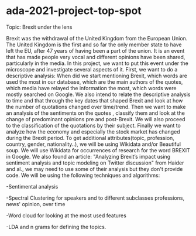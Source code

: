 # ada-2021-project-top-spot
Topic: Brexit under the lens


Brexit was the withdrawal of the United Kingdom from the European Union. The United Kingdom is the first and so far the only member state to have left the EU, after 47 years of having been a part of the union. It is an event that has made people very vocal and different opinions have been shared, particularly in the media. In this project, we want to put this event under the microscope and investigate several aspects of it. First, we want to do a descriptive analysis: When did we start mentioning Brexit, which words are used the most in our database, which are the main authors of the quotes, which media have relayed the information the most, which words were mostly searched on Google. We also intend to relate the descriptive analysis to time and that through the key dates that shaped Brexit  and look at  how the number of quotations changed over time/trend. Then we want to make an analysis of the sentiments on the quotes , classify them and look at the change of predominant opinions pre and post-Brexit. We will also proceed to the classification of the quotations by their subject. Finally we want to analyze how the economy and especially the stock market has changed during the Brexit period. To get additional attributes(topic, profession, country, gender, nationality..), we will be using Wikidata and/or Beautiful soup. We will use Wikidata for occurrences of research for the word BREXIT in Google. We also found an article: "Analyzing Brexit’s impact using sentiment analysis and topic modeling on Twitter discussion" from Haider and al., we may need to use some of their analysis but they don't provide code.  We will be using the following techniques and algorithms: 


-Sentimental analysis


-Spectral Clustering for speakers and to different subclasses professions, news' opinion, over time


-Word cloud for looking at the most used features


-LDA and n grams for defining the topics.


